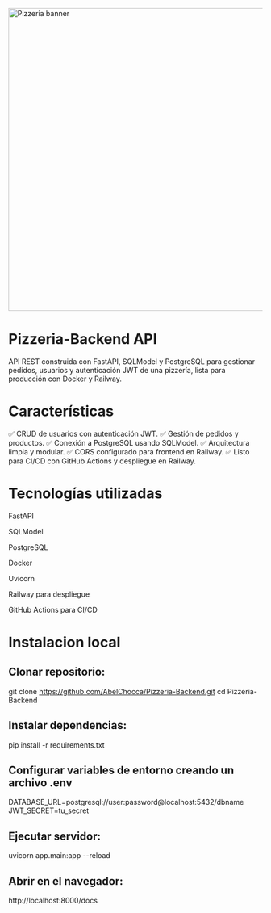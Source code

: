 <img src="https://st4.depositphotos.com/3316741/22997/i/450/depositphotos_229976142-stock-photo-pizza-with-tomatoes-mozzarella-cheese.jpg"
    alt="Pizzeria banner"
    width="600" />

# Pizzeria-Backend API
API REST construida con FastAPI, SQLModel y PostgreSQL para gestionar pedidos, usuarios y autenticación JWT de una pizzería, lista para producción con Docker y Railway.

# Características
✅ CRUD de usuarios con autenticación JWT.
✅ Gestión de pedidos y productos.
✅ Conexión a PostgreSQL usando SQLModel.
✅ Arquitectura limpia y modular.
✅ CORS configurado para frontend en Railway.
✅ Listo para CI/CD con GitHub Actions y despliegue en Railway.

# Tecnologías utilizadas
FastAPI 

SQLModel

PostgreSQL

Docker

Uvicorn

Railway para despliegue

GitHub Actions para CI/CD

# Instalacion local

## Clonar repositorio:
git clone https://github.com/AbelChocca/Pizzeria-Backend.git
cd Pizzeria-Backend

## Instalar dependencias:
pip install -r requirements.txt

## Configurar variables de entorno creando un archivo .env
DATABASE_URL=postgresql://user:password@localhost:5432/dbname
JWT_SECRET=tu_secret

## Ejecutar servidor:
uvicorn app.main:app --reload

## Abrir en el navegador:
http://localhost:8000/docs